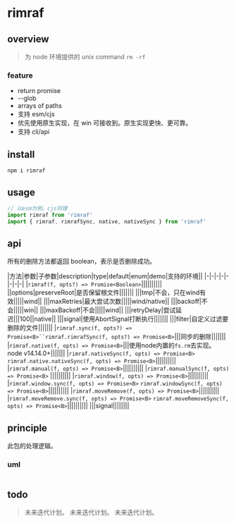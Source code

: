 # rimraf

## overview

> 为 node 环境提供的 unix command `rm -rf`

### feature

- return promise
- --glob
- arrays of paths
- 支持 esm/cjs
- 优先使用原生实现，在 win 可接收到。原生实现更快、更可靠。
- 支持 cli/api

## install

`npm i rimraf`

## usage

```js
// 以esm为例。cjs同理
import rimraf from 'rimraf'
import { rimraf, rimrafSync, native, nativeSync } from 'rimraf'
```

## api

所有的删除方法都返回 boolean，表示是否删除成功。

<!-- prettier-ignore-start -->
|方法|参数|子参数|description|type|default|enum|demo|支持的环境||
|-|-|-|-|-|-|-|-|
|`rimraf(f, opts?) => Promise<Boolean>`||||||||||
||options|preserveRoot|是否保留根文件|||||||
|||tmp|不会，只在wind有效|||||wind||
|||maxRetries|最大尝试次数|||||wind/native||
|||backoff|不会|||||win||
|||maxBackoff|不会|||||wind||
|||retryDelay|尝试延迟|||100||native||
|||signal|使用AbortSignal打断执行|||||||
|||filter|自定义过滤要删除的文件|||||||
|`rimraf.sync(f, opts?) => Promise<B>``rimraf.rimrafSync(f, opts?) => Promise<B>`|||同步的删除|||||||
|`rimraf.native(f, opts) => Promise<B>`|||使用node内置的`fs.rm`去实现。node v14.14.0+|||||||
|`rimraf.nativeSync(f, opts) => Promise<B>` `rimraf.native.nativeSync(f, opts) => Promise<B>`||||||||||
|`rimraf.manual(f, opts) => Promise<B>`||||||||||
|`rimraf.manualSync(f, opts) => Promise<B>` ||||||||||
|`rimraf.window(f, opts) => Promise<B>`||||||||||
|`rimraf.window.sync(f, opts) => Promise<B>` `rimraf.windowSync(f, opts) => Promise<B>`||||||||||
|`rimraf.moveRemove(f, opts) => Promise<B>`||||||||||
|`rimraf.moveRemove.sync(f, opts) => Promise<B>` `rimraf.moveRemoveSync(f, opts) => Promise<B>`||||||||||
|||signal||||||||
<!-- prettier-ignore-end -->

## principle

此包的处理逻辑。

### uml

```

```

## todo

> 未来迭代计划。
> 未来迭代计划。
> 未来迭代计划。
